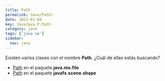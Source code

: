 ```yaml
---
title: Path
permalink: Java/Path/
date: 2021-01-04
key: JavaJava.P.Path
category: java
tags: ['java se']
sidebar: 
  nav: java
---
```


Existen varios clases con el nombre **Path**. ¿Cuál de ellas estás buscando?
<ul>
<li><a href="/Java/Path-java-nio-file/">Path</a> en el paquete <strong>java.nio.file</strong></li>
<li><a href="/Java/Path-javafx-scene-shape/">Path</a> en el paquete <strong>javafx.scene.shape</strong></li>
<ul>

